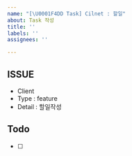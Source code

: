 ```yaml
---
name: "[\U0001F4DD Task] Cilnet : 할일"
about: Task 작성
title: ''
labels: ''
assignees: ''

---
```


## ISSUE
- Client
- Type : feature
- Detail : 할일작성

## Todo
- [ ]
